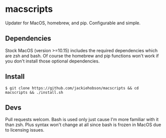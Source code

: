 # macscripts

Updater for MacOS, homebrew, and pip. Configurable and simple.

## Dependencies

Stock MacOS (version >=10.15) includes the required dependencies which are zsh and bash. Of course the homebrew and pip functions won't work if you don't install those optional dependencies.

## Install

``
$ git clone https://github.com/jackiehobson/macscripts && cd macscripts && ./install.sh
``

## Devs

Pull requests welcom. Bash is used only just cause I'm more familiar with it than zsh. Plus syntax won't change at all since bash is frozen in MacOS due to licensing issues.
